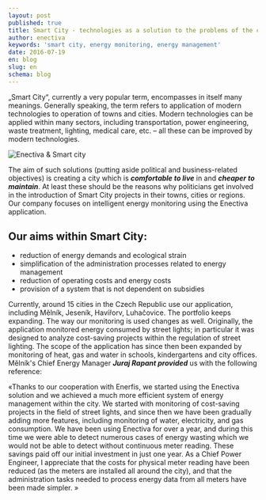 ```yaml
---
layout: post
published: true
title: Smart City - technologies as a solution to the problems of the city 
author: enectiva
keywords: 'smart city, energy monitoring, energy management'
date: 2016-07-19
en: blog
slug: en
schema: blog
---
```


„Smart City“, currently a very popular term, encompasses in itself many meanings. Generally speaking, the term refers to application of modern technologies to operation of towns and cities. Modern technologies can be applied within many sectors, including transportation, power engineering, waste treatment, lighting, medical care, etc. – all these can be improved by modern technologies.

<img src="/img/blog/enectiva_smart_city.jpg" alt="Enectiva & Smart city" class="center">


The aim of such solutions (putting aside political and business-related objectives) is creating a city which is ***comfortable to live*** in and ***cheaper to maintain***. At least these should be the reasons why politicians get involved in the introduction of Smart City projects in their towns, cities or regions. Our company focuses on intelligent energy monitoring using the Enectiva application.

## Our aims within Smart City:

- reduction of energy demands and ecological strain
- simplification of the administration processes related to energy management
- reduction of operating costs and energy costs
- provision of a system that is not dependent on subsidies

Currently, around 15 cities in the Czech Republic use our application, including Mělník, Jeseník, Havířorv, Luhačovice. The portfolio keeps expanding. The way our monitoring is used changes as well. Originally, the application monitored energy consumed by street lights; in particular it was designed to analyze cost-saving projects within the regulation of street lighting. The scope of the application has since then been expanded by monitoring of heat, gas and water in schools, kindergartens and city offices. Mělník's Chief Energy Manager ***Juraj Rapant provided*** us with the following reference:


«Thanks to our cooperation with Enerfis, we started using the Enectiva solution and we achieved a much more efficient system of energy management within the city. We started with monitoring of cost-saving projects in the field of street lights, and since then we have been gradually adding more features, including monitoring of water, electricity, and gas consumption. We have been using Enectiva for over a year, and during this time we were able to detect numerous cases of energy wasting which we would not be able to detect without continuous meter reading. These savings paid off our initial investment in just one year. As a Chief Power Engineer, I appreciate that the costs for physical meter reading have been reduced (as the meters are installed all around the city), and that the administration tasks needed to process energy data from all meters have been made simpler. » 
